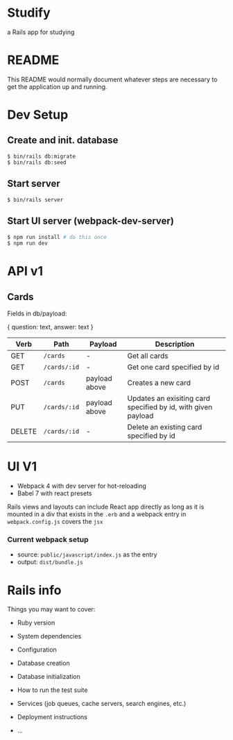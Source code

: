 # Studify

a Rails app for studying

# README

This README would normally document whatever steps are necessary to get the
application up and running.

# Dev Setup

## Create and init. database

```
$ bin/rails db:migrate
$ bin/rails db:seed
```

## Start server

```
$ bin/rails server
```

## Start UI server (webpack-dev-server)

```bash
$ npm run install # do this once
$ npm run dev
```

# API v1

## Cards

Fields in db/payload:

{
    question: text,
    answer: text
}


| Verb | Path | Payload | Description |
| ---- | ---- | --------| ------------|
| GET | `/cards` | - | Get all cards |
| GET | `/cards/:id` | - | Get one card specified by id |
| POST | `/cards` | payload above | Creates a new card |
| PUT | `/cards/:id` | payload above | Updates an exisiting card specified by id, with given payload |
| DELETE | `/cards/:id` | - | Delete an existing card specified by id |

# UI V1

- Webpack 4 with dev server for hot-reloading
- Babel 7 with react presets

Rails views and layouts can include React app directly
as long as it is mounted in a div that exists in the `.erb`
and a webpack entry in `webpack.config.js` covers the `jsx`

### Current webpack setup

- source:  `public/javascript/index.js` as the entry
- output: `dist/bundle.js`

# Rails info

Things you may want to cover:

* Ruby version

* System dependencies

* Configuration

* Database creation

* Database initialization

* How to run the test suite

* Services (job queues, cache servers, search engines, etc.)

* Deployment instructions

* ...
